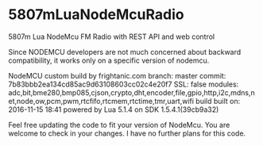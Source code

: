 # 5807mLuaNodeMcuRadio
5807m Lua NodeMcu FM Radio with REST API and web control

Since NODEMCU developers are not much concerned about backward compatibility, it works only on a specific version of nodemcu. 

NodeMCU custom build by frightanic.com
	branch: master
	commit: 7b83bbb2ea134cd85ac9d63108603cc02c4e20f7
	SSL: false
	modules: adc,bit,bme280,bmp085,cjson,crypto,dht,encoder,file,gpio,http,i2c,mdns,net,node,ow,pcm,pwm,rtcfifo,rtcmem,rtctime,tmr,uart,wifi
 build 	built on: 2016-11-15 18:41
 powered by Lua 5.1.4 on SDK 1.5.4.1(39cb9a32)
 
 Feel free updating the code to fit your version of NodeMcu. You are welcome to check in your changes. I have no further plans for this code.

